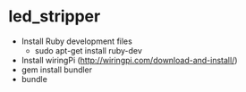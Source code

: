 # led_stripper

* Install Ruby development files
  * sudo apt-get install ruby-dev
* Install wiringPi (http://wiringpi.com/download-and-install/)
* gem install bundler
* bundle